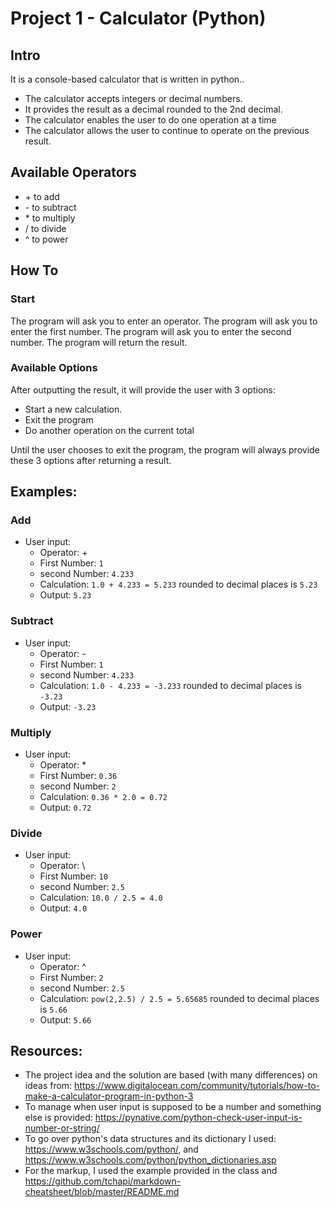 # Project 1 - Calculator (Python)

## Intro

It is a console-based calculator that is written in python..
- The calculator accepts integers or decimal numbers.
- It provides the result as a decimal rounded to the 2nd decimal.
- The calculator enables the user to do one operation at a time
- The calculator allows the user to continue to operate on the previous result.


## Available Operators
- \+ to add
- \- to subtract
- \* to multiply
- / to divide
- ^ to power

## How To
### Start
The program will ask you to enter an operator.
The program will ask you to enter the first number.
The program will ask you to enter the second number.
The program will return the result.

### Available Options
After outputting the result, it will provide the user with 3 options:
- Start a new calculation.
- Exit the program
- Do another operation on the current total

Until the user chooses to exit the program, the program will always provide these 3 options after returning a result.

## Examples:
### Add 
- User input:
  - Operator: \+
  - First Number: ```1```
  - second Number:  ```4.233```
  - Calculation: ```1.0 + 4.233 = 5.233``` rounded to decimal places is ```5.23```
  - Output: ```5.23```

### Subtract
- User input:
  - Operator: \-
  - First Number: ```1```
  - second Number:  ```4.233```
  - Calculation: ```1.0 - 4.233 = -3.233``` rounded to decimal places is ```-3.23```
  - Output: ```-3.23```

### Multiply
- User input:
  - Operator: \*
  - First Number: ```0.36```
  - second Number:  ```2 ```
  - Calculation: ```0.36 * 2.0 = 0.72```
  - Output: ```0.72```

### Divide
- User input:
  - Operator: \
  - First Number: ```10```
  - second Number:  ```2.5```
  - Calculation: ```10.0 / 2.5 = 4.0```
  - Output: ```4.0```

### Power
- User input:
  - Operator: ^
  - First Number: ```2```
  - second Number:  ```2.5```
  - Calculation: ```pow(2,2.5) / 2.5 = 5.65685``` rounded to decimal places is ```5.66```
  - Output: ```5.66 ```

## Resources: 
- The project idea and the solution are based (with many differences) on ideas from: https://www.digitalocean.com/community/tutorials/how-to-make-a-calculator-program-in-python-3
- To manage when user input is supposed to be a number and something else is provided: https://pynative.com/python-check-user-input-is-number-or-string/
- To go over python's data structures and its dictionary I used: https://www.w3schools.com/python/, and https://www.w3schools.com/python/python_dictionaries.asp
- For the markup, I used the example provided in the class and https://github.com/tchapi/markdown-cheatsheet/blob/master/README.md
